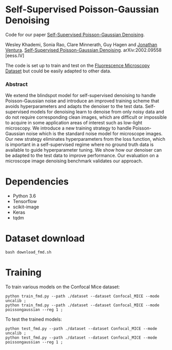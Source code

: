 # Self-Supervised Poisson-Gaussian Denoising

Code for our paper [Self-Supervised Poisson-Gaussian Denoising](http://arxiv.org/abs/2002.09558).

Wesley Khademi, Sonia Rao, Clare Minnerath, Guy Hagen and [Jonathan Ventura](https://jonathanventura.github.io).  [Self-Supervised Poisson-Gaussian Denoising](http://arxiv.org/abs/2002.09558).  arXiv:2002.09558 [eess.IV]

The code is set up to train and test on the [Fluorescence Microscopy Dataset](http://github.com/bmmi/denoising-fluorescence) but could be easily adapted to other data.

### Abstract

We extend the blindspot model for self-supervised denoising to handle Poisson-Gaussian noise and introduce an improved training scheme that avoids hyperparameters and adapts the denoiser to the test data. Self-supervised models for denoising learn to denoise from only noisy data and do not require corresponding clean images, which are difficult or impossible to acquire in some application areas of interest such as low-light microscopy. We introduce a new training strategy to handle Poisson-Gaussian noise which is the standard noise model for microscope images. Our new strategy eliminates hyperparameters from the loss function, which is important in a self-supervised regime where no ground truth data is available to guide hyperparameter tuning. We show how our denoiser can be adapted to the test data to improve performance. Our evaluation on a microscope image denoising benchmark validates our approach.

# Dependencies

* Python 3.6
* Tensorflow
* scikit-image
* Keras
* tqdm

# Dataset download

    bash download_fmd.sh

# Training

To train various models on the Confocal Mice dataset:

    python train_fmd.py --path ./dataset --dataset Confocal_MICE --mode uncalib ;
    python train_fmd.py --path ./dataset --dataset Confocal_MICE --mode poissongaussian --reg 1 ;

To test the trained models:

    python test_fmd.py --path ./dataset --dataset Confocal_MICE --mode uncalib ; 
    python test_fmd.py --path ./dataset --dataset Confocal_MICE --mode poissongaussian --reg 1 ; 

